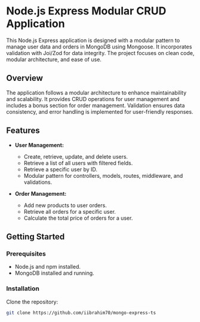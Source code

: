 # Node.js Express Modular CRUD Application

This Node.js Express application is designed with a modular pattern to manage user data and orders in MongoDB using Mongoose. It incorporates validation with Joi/Zod for data integrity. The project focuses on clean code, modular architecture, and ease of use.

## Overview

The application follows a modular architecture to enhance maintainability and scalability. It provides CRUD operations for user management and includes a bonus section for order management. Validation ensures data consistency, and error handling is implemented for user-friendly responses.

## Features

- **User Management:**

  - Create, retrieve, update, and delete users.
  - Retrieve a list of all users with filtered fields.
  - Retrieve a specific user by ID.
  - Modular pattern for controllers, models, routes, middleware, and validations.

- **Order Management:**
  - Add new products to user orders.
  - Retrieve all orders for a specific user.
  - Calculate the total price of orders for a user.

## Getting Started

### Prerequisites

- Node.js and npm installed.
- MongoDB installed and running.

### Installation

Clone the repository:

```bash
git clone https://github.com/iibrahim70/mongo-express-ts
```
